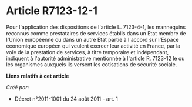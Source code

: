 # Article R7123-12-1

Pour l'application des dispositions de l'article L. 7123-4-1, les mannequins reconnus comme prestataires de services établis
dans un Etat membre de l'Union européenne ou dans un autre Etat partie à l'accord sur l'Espace économique européen qui
veulent exercer leur activité en France, par la voie de la prestation de services, à titre temporaire et indépendant,
indiquent à l'autorité administrative mentionnée à l'article R. 7123-12 le ou les organismes auxquels ils versent les
cotisations de sécurité sociale.

**Liens relatifs à cet article**

_Créé par_:

  - Décret n°2011-1001 du 24 août 2011 - art. 1
